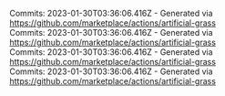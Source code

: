 Commits: 2023-01-30T03:36:06.416Z - Generated via https://github.com/marketplace/actions/artificial-grass
<br>
Commits: 2023-01-30T03:36:06.416Z - Generated via https://github.com/marketplace/actions/artificial-grass
<br>
Commits: 2023-01-30T03:36:06.416Z - Generated via https://github.com/marketplace/actions/artificial-grass
<br>
Commits: 2023-01-30T03:36:06.416Z - Generated via https://github.com/marketplace/actions/artificial-grass
<br>
